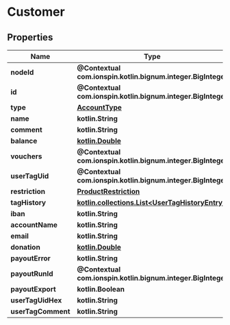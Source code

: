 
# Customer

## Properties
Name | Type | Description | Notes
------------ | ------------- | ------------- | -------------
**nodeId** | **@Contextual com.ionspin.kotlin.bignum.integer.BigInteger** |  | 
**id** | **@Contextual com.ionspin.kotlin.bignum.integer.BigInteger** |  | 
**type** | [**AccountType**](AccountType.md) |  | 
**name** | **kotlin.String** |  | 
**comment** | **kotlin.String** |  | 
**balance** | [**kotlin.Double**](kotlin.Double.md) |  | 
**vouchers** | **@Contextual com.ionspin.kotlin.bignum.integer.BigInteger** |  | 
**userTagUid** | **@Contextual com.ionspin.kotlin.bignum.integer.BigInteger** |  | 
**restriction** | [**ProductRestriction**](ProductRestriction.md) |  | 
**tagHistory** | [**kotlin.collections.List&lt;UserTagHistoryEntry&gt;**](UserTagHistoryEntry.md) |  | 
**iban** | **kotlin.String** |  | 
**accountName** | **kotlin.String** |  | 
**email** | **kotlin.String** |  | 
**donation** | [**kotlin.Double**](kotlin.Double.md) |  | 
**payoutError** | **kotlin.String** |  | 
**payoutRunId** | **@Contextual com.ionspin.kotlin.bignum.integer.BigInteger** |  | 
**payoutExport** | **kotlin.Boolean** |  | 
**userTagUidHex** | **kotlin.String** |  | 
**userTagComment** | **kotlin.String** |  |  [optional]



